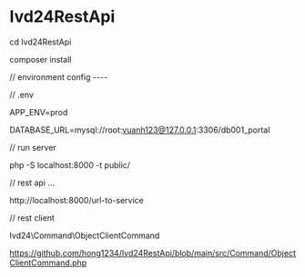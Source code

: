 # Ivd24RestApi

cd Ivd24RestApi

composer install

// environment config ----

// .env

APP_ENV=prod

DATABASE_URL=mysql://root:vuanh123@127.0.0.1:3306/db001_portal 

// run server

php -S localhost:8000 -t public/

// rest api ...

http://localhost:8000/url-to-service


// rest client

Ivd24\Command\ObjectClientCommand

https://github.com/hong1234/Ivd24RestApi/blob/main/src/Command/ObjectClientCommand.php
